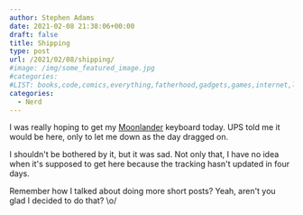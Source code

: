 ```yaml
---
author: Stephen Adams
date: 2021-02-08 21:38:06+00:00
draft: false
title: Shipping
type: post
url: /2021/02/08/shipping/
#image: /img/some_featured_image.jpg
#categories:
#LIST: books,code,comics,everything,fatherhood,gadgets,games,internet,life,movies,music,nerd,podcasting,politics,random,science,tech,tv,video,work,writing
categories:
  - Nerd
---
```


I was really hoping to get my [Moonlander](https://www.zsa.io/moonlander/) keyboard today. UPS told me it would be here, only to let me down as the day dragged on.

I shouldn't be bothered by it, but it was sad. Not only that, I have no idea when it's supposed to get here because the tracking hasn't updated in four days.

Remember how I talked about doing more short posts? Yeah, aren't you glad I decided to do that? \o/